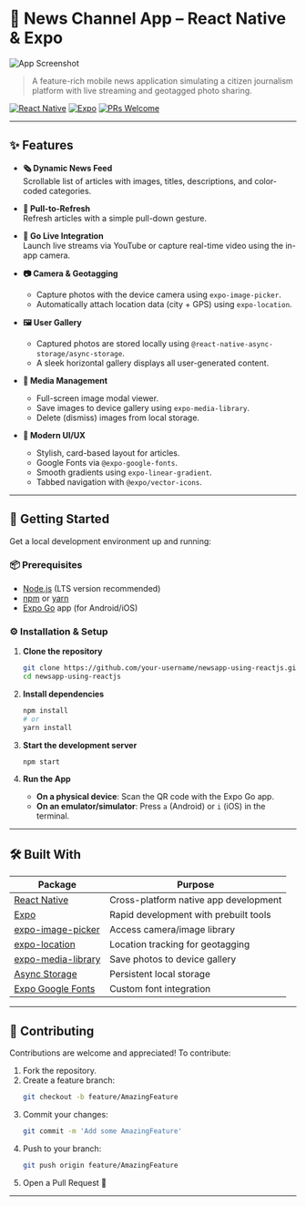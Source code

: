 # 📰 News Channel App – React Native & Expo

![App Screenshot](https://placehold.co/600x400/4A6CF7/ffffff?text=News+App+UI)

> A feature-rich mobile news application simulating a citizen journalism platform with live streaming and geotagged photo sharing.

[![React Native](https://img.shields.io/badge/React%20Native-%5E0.73-blue?logo=react)](https://reactnative.dev/)
[![Expo](https://img.shields.io/badge/Expo-49.0.10-green?logo=expo)](https://expo.dev/)
[![PRs Welcome](https://img.shields.io/badge/PRs-welcome-brightgreen.svg?style=flat-square)](https://makeapullrequest.com)

---

## ✨ Features

- **🗞 Dynamic News Feed**  
  Scrollable list of articles with images, titles, descriptions, and color-coded categories.

- **🔄 Pull-to-Refresh**  
  Refresh articles with a simple pull-down gesture.

- **📡 Go Live Integration**  
  Launch live streams via YouTube or capture real-time video using the in-app camera.

- **📷 Camera & Geotagging**  
  - Capture photos with the device camera using `expo-image-picker`.  
  - Automatically attach location data (city + GPS) using `expo-location`.

- **🖼️ User Gallery**  
  - Captured photos are stored locally using `@react-native-async-storage/async-storage`.  
  - A sleek horizontal gallery displays all user-generated content.

- **🧰 Media Management**  
  - Full-screen image modal viewer.  
  - Save images to device gallery using `expo-media-library`.  
  - Delete (dismiss) images from local storage.

- **💅 Modern UI/UX**  
  - Stylish, card-based layout for articles.  
  - Google Fonts via `@expo-google-fonts`.  
  - Smooth gradients using `expo-linear-gradient`.  
  - Tabbed navigation with `@expo/vector-icons`.

---

## 🚀 Getting Started

Get a local development environment up and running:

### 📦 Prerequisites

- [Node.js](https://nodejs.org/en/download/) (LTS version recommended)
- [npm](https://www.npmjs.com/) or [yarn](https://yarnpkg.com/)
- [Expo Go](https://expo.dev/client) app (for Android/iOS)

### ⚙️ Installation & Setup

1. **Clone the repository**
   ```bash
   git clone https://github.com/your-username/newsapp-using-reactjs.git
   cd newsapp-using-reactjs
   ```

2. **Install dependencies**
   ```bash
   npm install
   # or
   yarn install
   ```

3. **Start the development server**
   ```bash
   npm start
   ```

4. **Run the App**
   - **On a physical device**: Scan the QR code with the Expo Go app.
   - **On an emulator/simulator**: Press `a` (Android) or `i` (iOS) in the terminal.

---

## 🛠️ Built With

| Package                     | Purpose                                     |
|----------------------------|---------------------------------------------|
| [React Native](https://reactnative.dev/) | Cross-platform native app development |
| [Expo](https://expo.dev/)  | Rapid development with prebuilt tools      |
| [expo-image-picker](https://docs.expo.dev/versions/latest/sdk/imagepicker/) | Access camera/image library           |
| [expo-location](https://docs.expo.dev/versions/latest/sdk/location/) | Location tracking for geotagging       |
| [expo-media-library](https://docs.expo.dev/versions/latest/sdk/media-library/) | Save photos to device gallery          |
| [Async Storage](https://react-native-async-storage.github.io/async-storage/) | Persistent local storage              |
| [Expo Google Fonts](https://github.com/expo/google-fonts) | Custom font integration                |

---

## 🤝 Contributing

Contributions are welcome and appreciated! To contribute:

1. Fork the repository.
2. Create a feature branch:  
   ```bash
   git checkout -b feature/AmazingFeature
   ```
3. Commit your changes:  
   ```bash
   git commit -m 'Add some AmazingFeature'
   ```
4. Push to your branch:  
   ```bash
   git push origin feature/AmazingFeature
   ```
5. Open a Pull Request 🚀

---
